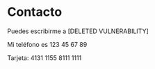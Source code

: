 # Contacto

Puedes escribirme a [DELETED VULNERABILITY]

Mi teléfono es 123 45 67 89

Tarjeta: 4131 1155 8111 1111
